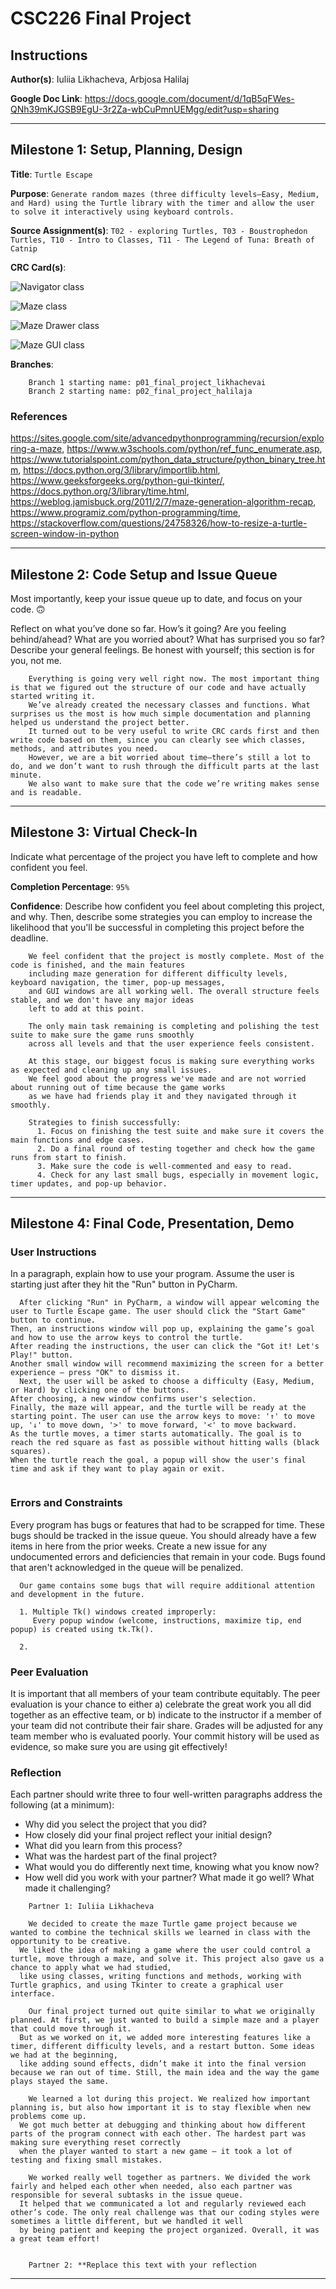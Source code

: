 # CSC226 Final Project

## Instructions

**Author(s)**: Iuliia Likhacheva, Arbjosa Halilaj

**Google Doc Link**: https://docs.google.com/document/d/1qB5qFWes-QNh39mKJGSB9EgU-3r2Za-wbCuPmnUEMgg/edit?usp=sharing

---

## Milestone 1: Setup, Planning, Design

**Title**: `Turtle Escape`

**Purpose**: `Generate random mazes (three difficulty levels—Easy, Medium, and Hard) using the Turtle library with the timer and allow the user to solve it interactively using keyboard controls.`

**Source Assignment(s)**: `T02 - exploring Turtles, T03 - Boustrophedon Turtles, T10 - Intro to Classes, T11 - The Legend of Tuna: Breath of Catnip`

**CRC Card(s)**:
  
 ![Navigator class](image/crc1.png)

 ![Maze class](image/crc2.png)

 ![Maze Drawer class](image/crc3.png)

 ![Maze GUI class](image/crc4.png)


**Branches**:

```
    Branch 1 starting name: p01_final_project_likhachevai
    Branch 2 starting name: p02_final_project_halilaja
```

### References 

https://sites.google.com/site/advancedpythonprogramming/recursion/exploring-a-maze, 
https://www.w3schools.com/python/ref_func_enumerate.asp, 
https://www.tutorialspoint.com/python_data_structure/python_binary_tree.htm, 
https://docs.python.org/3/library/importlib.html, 
https://www.geeksforgeeks.org/python-gui-tkinter/, 
https://docs.python.org/3/library/time.html, 
https://weblog.jamisbuck.org/2011/2/7/maze-generation-algorithm-recap, 
https://www.programiz.com/python-programming/time, 
https://stackoverflow.com/questions/24758326/how-to-resize-a-turtle-screen-window-in-python

---

## Milestone 2: Code Setup and Issue Queue

Most importantly, keep your issue queue up to date, and focus on your code. 🙃

Reflect on what you’ve done so far. How’s it going? Are you feeling behind/ahead? What are you worried about? 
What has surprised you so far? Describe your general feelings. Be honest with yourself; this section is for you, not me.

```
    Everything is going very well right now. The most important thing is that we figured out the structure of our code and have actually started writing it.
    We’ve already created the necessary classes and functions. What surprises us the most is how much simple documentation and planning helped us understand the project better.
    It turned out to be very useful to write CRC cards first and then write code based on them, since you can clearly see which classes, methods, and attributes you need.
    However, we are a bit worried about time—there’s still a lot to do, and we don’t want to rush through the difficult parts at the last minute.
    We also want to make sure that the code we’re writing makes sense and is readable.
```

---

## Milestone 3: Virtual Check-In

Indicate what percentage of the project you have left to complete and how confident you feel. 

**Completion Percentage**: `95%`

**Confidence**: Describe how confident you feel about completing this project, and why. Then, describe some 
  strategies you can employ to increase the likelihood that you'll be successful in completing this project 
  before the deadline.

```
    We feel confident that the project is mostly complete. Most of the code is finished, and the main features 
    including maze generation for different difficulty levels, keyboard navigation, the timer, pop-up messages,
    and GUI windows are all working well. The overall structure feels stable, and we don't have any major ideas
    left to add at this point.
    
    The only main task remaining is completing and polishing the test suite to make sure the game runs smoothly
    across all levels and that the user experience feels consistent.
    
    At this stage, our biggest focus is making sure everything works as expected and cleaning up any small issues.
    We feel good about the progress we've made and are not worried about running out of time because the game works
    as we have had friends play it and they navigated through it smoothly.
    
    Strategies to finish successfully:
      1. Focus on finishing the test suite and make sure it covers the main functions and edge cases.
      2. Do a final round of testing together and check how the game runs from start to finish.
      3. Make sure the code is well-commented and easy to read.
      4. Check for any last small bugs, especially in movement logic, timer updates, and pop-up behavior.
```

---

## Milestone 4: Final Code, Presentation, Demo

### User Instructions

In a paragraph, explain how to use your program. Assume the user is starting just after they hit the "Run" button 
in PyCharm. 
```
  After clicking "Run" in PyCharm, a window will appear welcoming the user to Turtle Escape game. The user should click the "Start Game" button to continue. 
Then, an instructions window will pop up, explaining the game’s goal and how to use the arrow keys to control the turtle. 
After reading the instructions, the user can click the "Got it! Let's Play!" button.
Another small window will recommend maximizing the screen for a better experience — press "OK" to dismiss it.
  Next, the user will be asked to choose a difficulty (Easy, Medium, or Hard) by clicking one of the buttons. 
After choosing, a new window confirms user's selection.
Finally, the maze will appear, and the turtle will be ready at the starting point. The user can use the arrow keys to move: '↑' to move up, '↓' to move down, '>' to move forward, '<' to move backward.
As the turtle moves, a timer starts automatically. The goal is to reach the red square as fast as possible without hitting walls (black squares). 
When the turtle reach the goal, a popup will show the user's final time and ask if they want to play again or exit.


```

### Errors and Constraints

Every program has bugs or features that had to be scrapped for time. These bugs should be tracked in the issue queue. 
You should already have a few items in here from the prior weeks. Create a new issue for any undocumented errors and 
deficiencies that remain in your code. Bugs found that aren't acknowledged in the queue will be penalized.

```
  Our game contains some bugs that will require additional attention and development in the future.
  
  1. Multiple Tk() windows created improperly:
     Every popup window (welcome, instructions, maximize tip, end popup) is created using tk.Tk().
     
  2. 
```

### Peer Evaluation

It is important that all members of your team contribute equitably. The peer evaluation is your chance to either 
a) celebrate the great work you all did together as an effective team, or b) indicate to the instructor if a member of
your team did not contribute their fair share. Grades will be adjusted for any team member who is evaluated poorly. Your
commit history will be used as evidence, so make sure you are using git effectively!

### Reflection

Each partner should write three to four well-written paragraphs address the following (at a minimum):
- Why did you select the project that you did?
- How closely did your final project reflect your initial design?
- What did you learn from this process?
- What was the hardest part of the final project?
- What would you do differently next time, knowing what you know now?
- How well did you work with your partner? What made it go well? What made it challenging?

```
    Partner 1: Iuliia Likhacheva
    
    We decided to create the maze Turtle game project because we wanted to combine the technical skills we learned in class with the opportunity to be creative.
  We liked the idea of making a game where the user could control a turtle, move through a maze, and solve it. This project also gave us a chance to apply what we had studied, 
  like using classes, writing functions and methods, working with Turtle graphics, and using Tkinter to create a graphical user interface.

    Our final project turned out quite similar to what we originally planned. At first, we just wanted to build a simple maze and a player that could move through it. 
  But as we worked on it, we added more interesting features like a timer, different difficulty levels, and a restart button. Some ideas we had at the beginning, 
  like adding sound effects, didn’t make it into the final version because we ran out of time. Still, the main idea and the way the game plays stayed the same.

    We learned a lot during this project. We realized how important planning is, but also how important it is to stay flexible when new problems come up. 
  We got much better at debugging and thinking about how different parts of the program connect with each other. The hardest part was making sure everything reset correctly 
  when the player wanted to start a new game — it took a lot of testing and fixing small mistakes.

    We worked really well together as partners. We divided the work fairly and helped each other when needed, also each partner was responsible for several subtasks in the issue queue. 
  It helped that we communicated a lot and regularly reviewed each other’s code. The only real challenge was that our coding styles were sometimes a little different, but we handled it well 
  by being patient and keeping the project organized. Overall, it was a great team effort!


```

```
    Partner 2: **Replace this text with your reflection
```

---